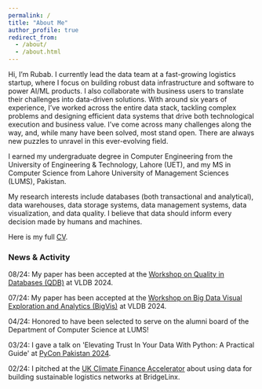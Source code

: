 ```yaml
---
permalink: /
title: "About Me"
author_profile: true
redirect_from: 
  - /about/
  - /about.html
---
```


Hi, I’m Rubab. I currently lead the data team at a fast-growing logistics startup, where I focus on building robust data infrastructure and software to power AI/ML products. I also collaborate with business users to translate their challenges into data-driven solutions. With around six years of experience, I’ve worked across the entire data stack, tackling complex problems and designing efficient data systems that drive both technological execution and business value. I’ve come across many challenges along the way, and, while many have been solved, most stand open. There are always new puzzles to unravel in this ever-evolving field.

I earned my undergraduate degree in Computer Engineering from the University of Engineering & Technology, Lahore (UET), and my MS in Computer Science from Lahore University of Management Sciences (LUMS), Pakistan.

My research interests include databases (both transactional and analytical), data warehouses, data storage systems, data management systems, data visualization, and data quality. I believe that data should inform every decision made by humans and machines.

Here is my full [CV](http://rubabzs.github.io/files/Rubab_Zahra_Sarfraz_CV).

### News & Activity
08/24: My paper has been accepted at the [Workshop on Quality in Databases (QDB)](https://hpi.de/naumann/projects/conferences-and-workshops-hosted/qdb-2024.html) at VLDB 2024.

07/24: My paper has been accepted at the [Workshop on Big Data Visual Exploration and Analytics (BigVis)](https://bigvis.imsi.athenarc.gr/bigvis2024/index.html) at VLDB 2024.

04/24: Honored to have been selected to serve on the alumni board of the Department of Computer Science at LUMS!

03/24: I gave a talk on 'Elevating Trust In Your Data With Python: A Practical Guide' at [PyCon Pakistan 2024](https://pycon.pk/).

02/24: I pitched at the [UK Climate Finance Accelerator](https://www.gov.uk/government/publications/climate-finance-accelerator/climate-finance-accelerator) about using data for building sustainable logistics networks at BridgeLinx.


